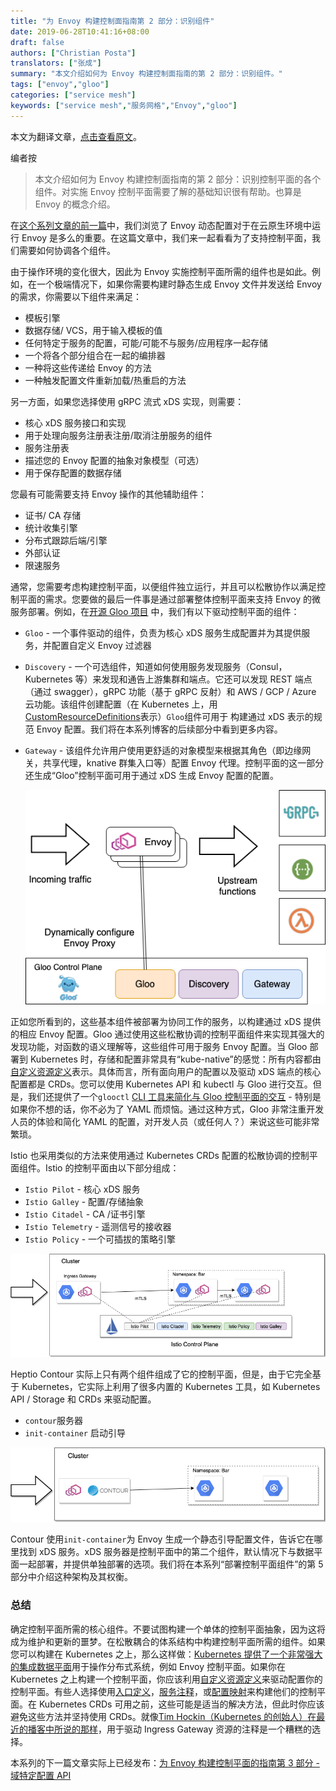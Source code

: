 ```yaml
---
title: "为 Envoy 构建控制面指南第 2 部分：识别组件"
date: 2019-06-28T10:41:16+08:00
draft: false
authors: ["Christian Posta"]
translators: ["张成"]
summary: "本文介绍如何为 Envoy 构建控制面指南的第 2 部分：识别组件。"
tags: ["envoy","gloo"]
categories: ["service mesh"]
keywords: ["service mesh","服务网格","Envoy","gloo"]
---
```


本文为翻译文章，[点击查看原文](https://blog.christianposta.com/envoy/guidance-for-building-a-control-plane-for-envoy-identify-components/)。

编者按

> 本文介绍如何为 Envoy 构建控制面指南的第 2 部分：识别控制平面的各个组件。对实施 Envoy 控制平面需要了解的基础知识很有帮助。也算是 Envoy 的概念介绍。

在[这个系列文章的前一篇](https://blog.christianposta.com/envoy/guidance-for-building-a-control-plane-to-manage-envoy-proxy-based-infrastructure/)中，我们浏览了 Envoy 动态配置对于在云原生环境中运行 Envoy 是多么的重要。在这篇文章中，我们来一起看看为了支持控制平面，我们需要如何协调各个组件。

由于操作环境的变化很大，因此为 Envoy 实施控制平面所需的组件也是如此。例如，在一个极端情况下，如果你需要构建时静态生成 Envoy 文件并发送给 Envoy 的需求，你需要以下组件来满足：

- 模板引擎
- 数据存储/ VCS，用于输入模板的值
- 任何特定于服务的配置，可能/可能不与服务/应用程序一起存储
- 一个将各个部分组合在一起的编排器
- 一种将这些传递给 Envoy 的方法
- 一种触发配置文件重新加载/热重启的方法

另一方面，如果您选择使用 gRPC 流式 xDS 实现，则需要：

- 核心 xDS 服务接口和实现
- 用于处理向服务注册表注册/取消注册服务的组件
- 服务注册表
- 描述您的 Envoy 配置的抽象对象模型（可选）
- 用于保存配置的数据存储

您最有可能需要支持 Envoy 操作的其他辅助组件：

- 证书/ CA 存储
- 统计收集引擎
- 分布式跟踪后端/引擎
- 外部认证
- 限速服务

通常，您需要考虑构建控制平面，以便组件独立运行，并且可以松散协作以满足控制平面的需求。您要做的最后一件事是通过部署整体控制平面来支持 Envoy 的微服务部署。例如，在[开源 Gloo 项目](https://gloo.solo.io/) 中，我们有以下驱动控制平面的组件：

- `Gloo` - 一个事件驱动的组件，负责为核心 xDS 服务生成配置并为其提供服务，并配置自定义 Envoy 过滤器

- `Discovery` - 一个可选组件，知道如何使用服务发现服务（Consul，Kubernetes 等）来发现和通告上游集群和端点。它还可以发现 REST 端点（通过 swagger），gRPC 功能（基于 gRPC 反射）和 AWS / GCP / Azure 云功能。该组件创建配置（在 Kubernetes 上，用[CustomResourceDefinitions](https://kubernetes.io/docs/concepts/extend-kubernetes/api-extension/custom-resources/)表示）`Gloo`组件可用于 构建通过 xDS 表示的规范 Envoy 配置。我们将在本系列博客的后续部分中看到更多内容。

- `Gateway` - 该组件允许用户使用更舒适的对象模型来根据其角色（即边缘网关，共享代理，knative 群集入口等）配置 Envoy 代理。控制平面的这一部分还生成“Gloo”控制平面可用于通过 xDS 生成 Envoy 配置的配置。

  ![img](gloo-control-plane.png)

正如您所看到的，这些基本组件被部署为协同工作的服务，以构建通过 xDS 提供的相应 Envoy 配置。Gloo 通过使用这些松散协调的控制平面组件来实现其强大的发现功能，对函数的语义理解等，这些组件可用于服务 Envoy 配置。当 Gloo 部署到 Kubernetes 时，存储和配置非常具有“kube-native”的感觉：所有内容都由[自定义资源定义](https://kubernetes.io/docs/concepts/extend-kubernetes/api-extension/custom-resources/)表示。具体而言，所有面向用户的配置以及驱动 xDS 端点的核心配置都是 CRDs。您可以使用 Kubernetes API 和 kubectl 与 Gloo 进行交互。但是，我们还提供了一个`glooctl` [CLI 工具来简化与 Gloo 控制平面的交互](https://gloo.solo.io/cli/) - 特别是如果你不想的话，你不必为了 YAML 而烦恼。通过这种方式，Gloo 非常注重开发人员的体验和简化 YAML 的配置，对开发人员（或任何人？）来说这些可能非常繁琐。

Istio 也采用类似的方法来使用通过 Kubernetes CRDs 配置的松散协调的控制平面组件。Istio 的控制平面由以下部分组成：

- `Istio Pilot`  - 核心 xDS 服务
- `Istio Galley`  - 配置/存储抽象
- `Istio Citadel`  -  CA /证书引擎
- `Istio Telemetry` - 遥测信号的接收器
- `Istio Policy` - 一个可插拔的策略引擎

![img](istio-control-plane.png)

Heptio Contour 实际上只有两个组件组成了它的控制平面，但是，由于它完全基于 Kubernetes，它实际上利用了很多内置的 Kubernetes 工具，如 Kubernetes API / Storage 和 CRDs 来驱动配置。

- `contour`服务器
- `init-container` 启动引导

![img](contour-control-plane.png)

Contour 使用`init-container`为 Envoy 生成一个静态引导配置文件，告诉它在哪里找到 xDS 服务。xDS 服务器是控制平面中的第二个组件，默认情况下与数据平面一起部署，并提供单独部署的选项。我们将在本系列“部署控制平面组件”的第 5 部分中介绍这种架构及其权衡。

### 总结

确定控制平面所需的核心组件。不要试图构建一个单体的控制平面抽象，因为这将成为维护和更新的噩梦。在松散耦合的体系结构中构建控制平面所需的组件。如果您可以构建在 Kubernetes 之上，那么这样做：[Kubernetes 提供了一个非常强大的集成数据平面](https://medium.com/@allingeek/kubernetes-as-a-common-ops-data-plane-f8f2cf40cd59 )用于操作分布式系统，例如 Envoy 控制平面。如果你在 Kubernetes 之上构建一个控制平面，你应该利用[自定义资源定义](https://kubernetes.io/docs/concepts/extend-kubernetes/api-extension/custom-resources/)来驱动配置你的控制平面。有些人选择使用[入口定义](https://github.com/kubernetes/ingress-nginx/blob/master/docs/user-guide/nginx-configuration/annotations.md)，[服务注释](https://www.getambassador.io/reference/configuration/)，或[配置映射](https://www.youtube.com/watch?v=a1tXFUrqt5M&list=PLj6h78yzYM2PF_iYEBntfR0m4KAZET18Q&index=14&t=0s)来构建他们的控制平面。在 Kubernetes CRDs 可用之前，这些可能是适当的解决方法，但此时你应该避免这些方法并坚持使用 CRDs。就像[Tim Hockin（Kubernetes 的创始人）在最近的播客中所说的那样](https://kubernetespodcast.com/episode/041-ingress/)，用于驱动 Ingress Gateway 资源的注释是一个糟糕的选择。

本系列的下一篇文章实际上已经发布：[为 Envoy 构建控制平面的指南第 3 部分 - 域特定配置 API](https://blog.christianposta.com/envoy/guidance-for-building-a-control-plane-for-envoy-domain-specific-configuration-api/)
